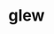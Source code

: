 ---
title: "glew"
layout: cache
category: package
meta: {"versions": ["2.1.0"], "compilers": ["gcc@7.3.1"]}
spec_files: 
 - spec-0.json
spec_names:
 - 'glew@2.1.0%gcc@7.3.1~ipo build_type=RelWithDebInfo arch=linux-amzn2-x86_64 ^binutils@2.33.1%gcc@7.3.1+gold+headers~interwork~ld+libiberty~lto~nls~plugins arch=linux-amzn2-x86_64 ^bzip2@1.0.8%gcc@7.3.1+shared arch=linux-amzn2-x86_64 ^expat@2.2.10%gcc@7.3.1+libbsd arch=linux-amzn2-x86_64 ^gdbm@1.18.1%gcc@7.3.1 arch=linux-amzn2-x86_64 ^gettext@0.21%gcc@7.3.1+bzip2+curses+git~libunistring+libxml2+tar+xz arch=linux-amzn2-x86_64 ^glproto@1.4.17%gcc@7.3.1 arch=linux-amzn2-x86_64 ^hwloc@2.4.1%gcc@7.3.1~cairo~cuda~gl~libudev+libxml2~netloc~nvml+pci+shared arch=linux-amzn2-x86_64 ^inputproto@2.3.2%gcc@7.3.1 arch=linux-amzn2-x86_64 ^kbproto@1.0.7%gcc@7.3.1 arch=linux-amzn2-x86_64 ^libbsd@0.10.0%gcc@7.3.1 arch=linux-amzn2-x86_64 ^libedit@3.1-20191231%gcc@7.3.1 arch=linux-amzn2-x86_64 ^libffi@3.3%gcc@7.3.1 patches=26f26c6 arch=linux-amzn2-x86_64 ^libice@1.0.9%gcc@7.3.1 arch=linux-amzn2-x86_64 ^libiconv@1.16%gcc@7.3.1 arch=linux-amzn2-x86_64 ^libpciaccess@0.16%gcc@7.3.1 arch=linux-amzn2-x86_64 ^libpthread-stubs@0.4%gcc@7.3.1 arch=linux-amzn2-x86_64 ^libsm@1.2.3%gcc@7.3.1 arch=linux-amzn2-x86_64 ^libx11@1.7.0%gcc@7.3.1 arch=linux-amzn2-x86_64 ^libxau@1.0.8%gcc@7.3.1 arch=linux-amzn2-x86_64 ^libxcb@1.14%gcc@7.3.1 arch=linux-amzn2-x86_64 ^libxdmcp@1.1.2%gcc@7.3.1 arch=linux-amzn2-x86_64 ^libxext@1.3.3%gcc@7.3.1 arch=linux-amzn2-x86_64 ^libxml2@2.9.10%gcc@7.3.1~python arch=linux-amzn2-x86_64 ^libxrandr@1.5.0%gcc@7.3.1 arch=linux-amzn2-x86_64 ^libxrender@0.9.10%gcc@7.3.1 arch=linux-amzn2-x86_64 ^libxt@1.1.5%gcc@7.3.1 arch=linux-amzn2-x86_64 ^llvm@11.0.1%gcc@7.3.1~all_targets+clang~code_signing+compiler-rt~cuda+flang+gold+internal_unwind~ipo+libcxx+lld+lldb~llvm_dylib~mlir~omp_debug~omp_tsan+polly~python~shared_libs~split_dwarf build_type=Release cuda_arch=none arch=linux-amzn2-x86_64 ^mesa@20.2.1%gcc@7.3.1+glx+llvm+opengl~opengles+osmesa buildtype=release swr=auto arch=linux-amzn2-x86_64 ^ncurses@6.2%gcc@7.3.1~symlinks+termlib arch=linux-amzn2-x86_64 ^openssl@1.1.1j%gcc@7.3.1~docs+systemcerts arch=linux-amzn2-x86_64 ^pcre@8.44%gcc@7.3.1~jit+multibyte+utf arch=linux-amzn2-x86_64 ^py-setuptools@50.3.2%gcc@7.3.1 arch=linux-amzn2-x86_64 ^python@3.8.6%gcc@7.3.1+bz2+ctypes+dbm~debug+libxml2+lzma~nis~optimizations+pic+pyexpat+pythoncmd+readline+shared+sqlite3+ssl~tix~tkinter~ucs4+uuid+zlib patches=0d98e93 arch=linux-amzn2-x86_64 ^randrproto@1.5.0%gcc@7.3.1 arch=linux-amzn2-x86_64 ^readline@8.0%gcc@7.3.1 arch=linux-amzn2-x86_64 ^renderproto@0.11.1%gcc@7.3.1 arch=linux-amzn2-x86_64 ^sqlite@3.33.0%gcc@7.3.1+column_metadata+fts~functions~rtree arch=linux-amzn2-x86_64 ^swig@4.0.2%gcc@7.3.1 arch=linux-amzn2-x86_64 ^tar@1.32%gcc@7.3.1 arch=linux-amzn2-x86_64 ^util-linux-uuid@2.36%gcc@7.3.1 arch=linux-amzn2-x86_64 ^xcb-proto@1.14.1%gcc@7.3.1 arch=linux-amzn2-x86_64 ^xextproto@7.3.0%gcc@7.3.1 arch=linux-amzn2-x86_64 ^xproto@7.0.31%gcc@7.3.1 arch=linux-amzn2-x86_64 ^xrandr@1.5.0%gcc@7.3.1 arch=linux-amzn2-x86_64 ^xtrans@1.3.5%gcc@7.3.1 arch=linux-amzn2-x86_64 ^xz@5.2.5%gcc@7.3.1~pic arch=linux-amzn2-x86_64 ^z3@4.8.9%gcc@7.3.1+python arch=linux-amzn2-x86_64 ^zlib@1.2.11%gcc@7.3.1+optimize+pic+shared arch=linux-amzn2-x86_64'
---